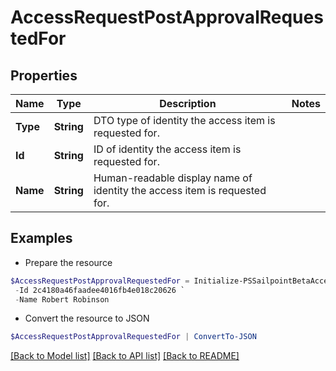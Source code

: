 # AccessRequestPostApprovalRequestedFor
## Properties

Name | Type | Description | Notes
------------ | ------------- | ------------- | -------------
**Type** | **String** | DTO type of identity the access item is requested for. | 
**Id** | **String** | ID of identity the access item is requested for. | 
**Name** | **String** | Human-readable display name of identity the access item is requested for. | 

## Examples

- Prepare the resource
```powershell
$AccessRequestPostApprovalRequestedFor = Initialize-PSSailpointBetaAccessRequestPostApprovalRequestedFor  -Type IDENTITY `
 -Id 2c4180a46faadee4016fb4e018c20626 `
 -Name Robert Robinson
```

- Convert the resource to JSON
```powershell
$AccessRequestPostApprovalRequestedFor | ConvertTo-JSON
```

[[Back to Model list]](../README.md#documentation-for-models) [[Back to API list]](../README.md#documentation-for-api-endpoints) [[Back to README]](../README.md)

